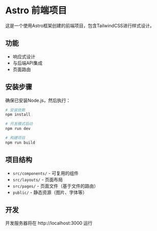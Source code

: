 # Astro 前端项目

这是一个使用Astro框架创建的前端项目，包含TailwindCSS进行样式设计。

## 功能

- 响应式设计
- 与后端API集成
- 页面路由

## 安装步骤

确保已安装Node.js，然后执行：

```bash
# 安装依赖
npm install

# 开发模式启动
npm run dev

# 构建项目
npm run build
```

## 项目结构

- `src/components/` - 可复用的组件
- `src/layouts/` - 页面布局
- `src/pages/` - 页面文件（基于文件的路由）
- `public/` - 静态资源（图片、字体等）

## 开发

开发服务器将在 http://localhost:3000 运行 